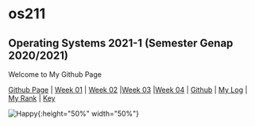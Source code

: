 # os211
## Operating Systems 2021-1 (Semester Genap 2020/2021)

Welcome to My Github Page 

[Github Page](https://marcianadin.github.io/os211/) | [Week 01](https://marcianadin.github.io/os211/W01/) | [Week 02](https://marcianadin.github.io/os211/W02/) |[Week 03](https://marcianadin.github.io/os211/W03/) |[Week 04](https://marcianadin.github.io/os211/W04/) | [Github](https://github.com/marcianadin/os211) | [My Log](https://marcianadin.github.io/os211/TXT/mylog.txt) | [My Rank](https://marcianadin.github.io/os211/TXT/myrank.txt) | [Key](https://marcianadin.github.io/os211/TXT/mypubkey.txt) 

![Happy](https://data.whicdn.com/images/345377675/original.jpg){:height="50%" width="50%"}


 

